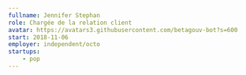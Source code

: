 ```yaml
---
fullname: Jennifer Stephan
role: Chargée de la relation client
avatar: https://avatars3.githubusercontent.com/betagouv-bot?s=600
start: 2018-11-06
employer: independent/octo
startups:
    - pop
---
```

